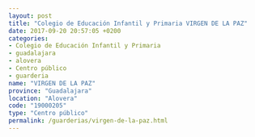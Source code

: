 ```yaml
---
layout: post
title: "Colegio de Educación Infantil y Primaria VIRGEN DE LA PAZ"
date: 2017-09-20 20:57:05 +0200
categories:
- Colegio de Educación Infantil y Primaria
- guadalajara
- alovera
- Centro público
- guarderia
name: "VIRGEN DE LA PAZ"
province: "Guadalajara"
location: "Alovera"
code: "19000205"
type: "Centro público"
permalink: /guarderias/virgen-de-la-paz.html
---
```

